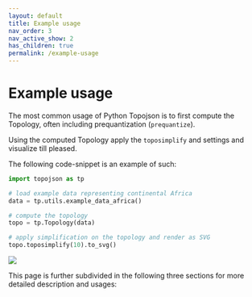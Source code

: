 ```yaml
---
layout: default
title: Example usage
nav_order: 3
nav_active_show: 2
has_children: true
permalink: /example-usage
--- 
```


# Example usage


The most common usage of Python Topojson is to first compute the Topology, often including prequantization (`prequantize`).

Using the computed Topology apply the `toposimplify` and settings and visualize till pleased.


The following code-snippet is an example of such:

```python
import topojson as tp

# load example data representing continental Africa
data = tp.utils.example_data_africa()  

# compute the topology
topo = tp.Topology(data)  

# apply simplification on the topology and render as SVG
topo.toposimplify(10).to_svg()
```
<img src="./images/africa_toposimp.svg">

This page is further subdivided in the following three sections for more detailed description and usages: 

